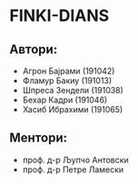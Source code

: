 # FINKI-DIANS

## Автори:

* Агрон Бајрами (191042)
* Фламур Бакиу (191013)
* Шпреса Зендели (191038)
* Бехар Кадри (191046)
* Хасиб Ибрахими (191065)

## Ментори:

* проф. д-р Љупчо Антовски
* проф. д-р Петре Ламески
